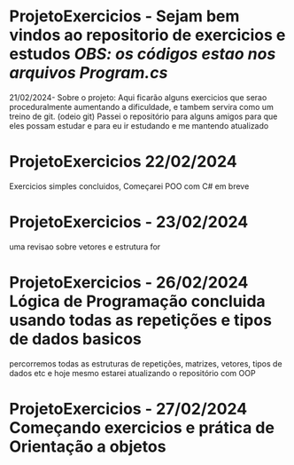 # ProjetoExercicios - Sejam bem vindos ao repositorio de exercicios e estudos *OBS: os códigos estao nos arquivos Program.cs*


21/02/2024- Sobre o projeto: Aqui ficarão alguns exercicios que serao proceduralmente aumentando a dificuldade, e tambem servira como um treino de git. (odeio git) 
Passei o repositório para alguns amigos para que eles possam estudar e para eu ir estudando e me mantendo  atualizado


# ProjetoExercicios 22/02/2024 
Exercicios simples concluidos, Começarei POO com C# em breve


# ProjetoExercicios - 23/02/2024
uma revisao sobre vetores e estrutura for


# ProjetoExercicios - 26/02/2024 Lógica de Programação concluida usando todas as repetições e tipos de dados basicos
percorremos todas as estruturas de repetições, matrizes, vetores, tipos de dados etc e hoje mesmo estarei atualizando o repositório com OOP


# ProjetoExercicios - 27/02/2024 Começando exercicios e prática de Orientação a objetos
